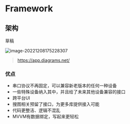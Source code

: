 # Framework



## 架构

草稿

![image-20221208175228307](http://img.elmagnifico.tech:9514/static/upload/elmagnifico/202212081752481.png)

> https://app.diagrams.net/



### 优点

- 串口协议不再固定，可以兼容新老版本的任何一种设备
- 一些特殊设备纳入其中，并且给了未来其他设备兼容的接口
- 跨平台UI
- 搜图相关预留了接口，为更多库提供接入可能
- 代码更整洁、逻辑不混乱
- MVVM有数据绑定，写起来更轻松



